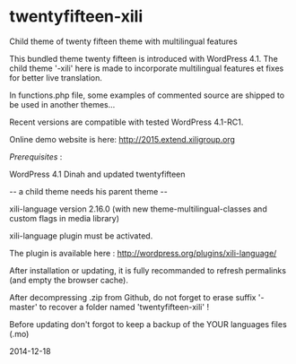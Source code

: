 twentyfifteen-xili
=============

Child theme of twenty fifteen theme with multilingual features

This bundled theme twenty fifteen is introduced with WordPress 4.1.
The child theme '-xili' here is made to incorporate multilingual features et fixes for better live translation.

In functions.php file, some examples of commented source are shipped to be used in another themes...

Recent versions are compatible with tested WordPress 4.1-RC1.

Online demo website is here: http://2015.extend.xiligroup.org

*Prerequisites* :

WordPress 4.1 Dinah and updated twentyfifteen

-- a child theme needs his parent theme --

xili-language version 2.16.0 (with new theme-multilingual-classes and custom flags in media library)

xili-language plugin must be activated.

The plugin is available here : http://wordpress.org/plugins/xili-language/

After installation or updating, it is fully recommanded to refresh permalinks (and empty the browser cache).

After decompressing .zip from Github, do not forget to erase suffix '-master' to recover a folder named 'twentyfifteen-xili' !

Before updating don't forgot to keep a backup of the YOUR languages files (.mo)

2014-12-18